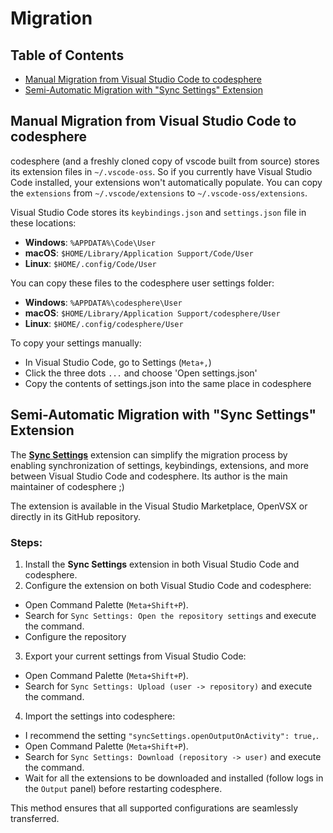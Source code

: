 <!-- order: 20 -->

# Migration

## Table of Contents

- [Manual Migration from Visual Studio Code to codesphere](#manual-migration)
- [Semi-Automatic Migration with "Sync Settings" Extension](#semi-automatic-migration)

## <a id="manual-migration"></a>Manual Migration from Visual Studio Code to codesphere

codesphere (and a freshly cloned copy of vscode built from source) stores its extension files in `~/.vscode-oss`. So if you currently have Visual Studio Code installed, your extensions won't automatically populate. You can copy the `extensions` from `~/.vscode/extensions` to `~/.vscode-oss/extensions`.

Visual Studio Code stores its `keybindings.json` and `settings.json` file in these locations:

- __Windows__: `%APPDATA%\Code\User`
- __macOS__: `$HOME/Library/Application Support/Code/User`
- __Linux__: `$HOME/.config/Code/User`

You can copy these files to the codesphere user settings folder:

- __Windows__: `%APPDATA%\codesphere\User`
- __macOS__: `$HOME/Library/Application Support/codesphere/User`
- __Linux__: `$HOME/.config/codesphere/User`

To copy your settings manually:

- In Visual Studio Code, go to Settings (`Meta+,`)
- Click the three dots `...` and choose 'Open settings.json'
- Copy the contents of settings.json into the same place in codesphere

## <a id="semi-automatic-migration"></a>Semi-Automatic Migration with "Sync Settings" Extension

The [**Sync Settings**](https://github.com/zokugun/vscode-sync-settings) extension can simplify the migration process by enabling synchronization of settings, keybindings, extensions, and more between Visual Studio Code and codesphere. Its author is the main maintainer of codesphere ;)

The extension is available in the Visual Studio Marketplace, OpenVSX or directly in its GitHub repository.

### Steps:

1. Install the **Sync Settings** extension in both Visual Studio Code and codesphere.
2. Configure the extension on both Visual Studio Code and codesphere:
  - Open Command Palette (`Meta+Shift+P`).
  - Search for `Sync Settings: Open the repository settings` and execute the command.
  - Configure the repository
3. Export your current settings from Visual Studio Code:
  - Open Command Palette (`Meta+Shift+P`).
  - Search for `Sync Settings: Upload (user -> repository)` and execute the command.
4. Import the settings into codesphere:
  - I recommend the setting `"syncSettings.openOutputOnActivity": true,`.
  - Open Command Palette (`Meta+Shift+P`).
  - Search for `Sync Settings: Download (repository -> user)` and execute the command.
  - Wait for all the extensions to be downloaded and installed (follow logs in the `Output` panel) before restarting codesphere.

This method ensures that all supported configurations are seamlessly transferred.
